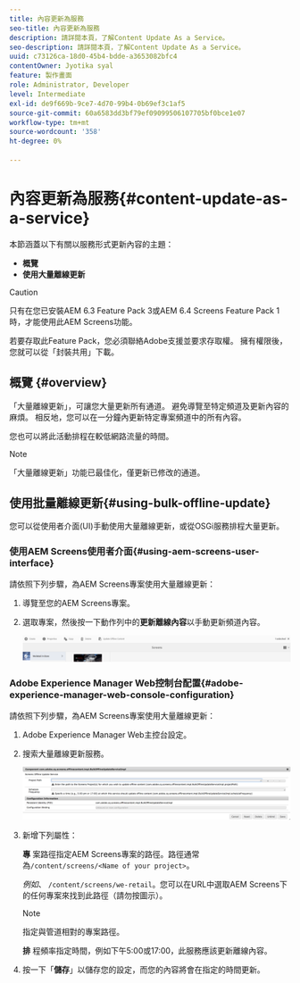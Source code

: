 ```yaml
---
title: 內容更新為服務
seo-title: 內容更新為服務
description: 請詳閱本頁，了解Content Update As a Service。
seo-description: 請詳閱本頁，了解Content Update As a Service。
uuid: c73126ca-18d0-45b4-bdde-a3653082bfc4
contentOwner: Jyotika syal
feature: 製作畫面
role: Administrator, Developer
level: Intermediate
exl-id: de9f669b-9ce7-4d70-99b4-0b69ef3c1af5
source-git-commit: 60a6583dd3bf79ef09099506107705bf0bce1e07
workflow-type: tm+mt
source-wordcount: '358'
ht-degree: 0%

---
```


# 內容更新為服務{#content-update-as-a-service}

本節涵蓋以下有關以服務形式更新內容的主題：

* **概覽**
* **使用大量離線更新**

>[!CAUTION]
>
>只有在您已安裝AEM 6.3 Feature Pack 3或AEM 6.4 Screens Feature Pack 1時，才能使用此AEM Screens功能。
>
>若要存取此Feature Pack，您必須聯絡Adobe支援並要求存取權。 擁有權限後，您就可以從「封裝共用」下載。

## 概覽 {#overview}

「大量離線更新」，可讓您大量更新所有通道。 避免導覽至特定頻道及更新內容的麻煩。 相反地，您可以在一分鐘內更新特定專案頻道中的所有內容。

您也可以將此活動排程在較低網路流量的時間。

>[!NOTE]
>
>「大量離線更新」功能已最佳化，僅更新已修改的通道。

## 使用批量離線更新{#using-bulk-offline-update}

您可以從使用者介面(UI)手動使用大量離線更新，或從OSGi服務排程大量更新。

### 使用AEM Screens使用者介面{#using-aem-screens-user-interface}

請依照下列步驟，為AEM Screens專案使用大量離線更新：

1. 導覽至您的AEM Screens專案。
1. 選取專案，然後按一下動作列中的&#x200B;**更新離線內容**&#x200B;以手動更新頻道內容。

   ![screen_shot_2018-04-24at122256pm](assets/screen_shot_2018-04-24at122256pm.png)

### Adobe Experience Manager Web控制台配置{#adobe-experience-manager-web-console-configuration}

請依照下列步驟，為AEM Screens專案使用大量離線更新：

1. Adobe Experience Manager Web主控台設定。
1. 搜索大量離線更新服務。

   ![screen_shot_2018-04-24at121428pm](assets/screen_shot_2018-04-24at121428pm.png)

1. 新增下列屬性：

   **專** 案路徑指定AEM Screens專案的路徑。路徑通常為`/content/screens/<Name of your project>`。

   *例如*、  `/content/screens/we-retail`。您可以在URL中選取AEM Screens下的任何專案來找到此路徑（請勿按圖示）。

   >[!NOTE]
   >
   >指定與管道相對的專案路徑。

   **排** 程頻率指定時間，例如下午5:00或17:00，此服務應該更新離線內容。

1. 按一下「**儲存**」以儲存您的設定，而您的內容將會在指定的時間更新。

